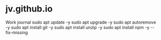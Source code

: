 # jv.github.io
Work journal
sudo apt update -y 
sudo apt upgrade -y
sudo apt autoremove -y
sudo apt install git -y 
sudo apt install unzip -y 
sudo apt install npm -y --fix-missing
